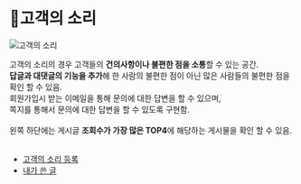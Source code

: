 # 📌고객의 소리  

![고객의 소리](https://user-images.githubusercontent.com/88878686/180474241-8bfffef9-08ed-4049-a6c1-4c608a822c1b.JPG)   

고객의 소리의 경우 고객들의 **건의사항이나 불편한 점을 소통**할 수 있는 공간.   
**답글과 대댓글의 기능을 추가**해 한 사람의 불편한 점이 아닌 많은 사람들의 불편한 점을 확인 할 수 있음.   
회원가입시 받는 이메일을 통해 문의에 대한 답변을 할 수 있으며,   
쪽지를 통해서 문의에 대한 답변을 할 수 있도록 구현함.   
<br>
왼쪽 하단에는 게시글 **조회수가 가장 많은 TOP4**에 해당하는 게시물을 확인 할 수 있음.
<br><br>

* [고객의 소리 등록](https://github.com/kcat2201/finalproject/blob/main/%EA%B5%AC%ED%98%84%EC%84%A4%EB%AA%85/%EA%B3%A0%EA%B0%9D%EC%9D%98%20%EC%86%8C%EB%A6%AC%20%EB%93%B1%EB%A1%9D.md)
* [내가 쓴 글](https://github.com/kcat2201/finalproject/blob/main/%EA%B5%AC%ED%98%84%EC%84%A4%EB%AA%85/%EB%82%B4%EA%B0%80%EC%93%B4%EA%B8%80.md)
